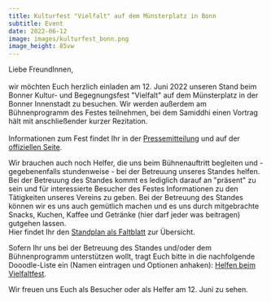 ```yaml
---
title: Kulturfest "Vielfalt" auf dem Münsterplatz in Bonn
subtitle: Event
date: 2022-06-12
image: images/kulturfest_bonn.png
image_height: 85vw
---
```

Liebe FreundInnen,<br>
<br>
wir möchten Euch herzlich einladen am 12. Juni 2022 unseren Stand beim Bonner Kultur- und Begegnungsfest "Vielfalt" auf dem Münsterplatz in der Bonner Innenstadt zu besuchen.  Wir werden außerdem am Bühnenprogramm des Festes teilnehmen, bei dem Samiddhi einen Vortrag hält mit anschließender kurzer Rezitation.<br>
<br>
Informationen zum Fest findet Ihr in der [Pressemitteilung](https://www.bonn.de/pressemitteilungen/maerz-2022/kultur-und-begegnungsfest-vielfalt.php) und auf der [offiziellen Seite](https://www.bonn.de/vv/produkte/bonner-kultur-und-begegnungsfest.php).

Wir brauchen auch noch Helfer, die uns beim Bühnenauftritt begleiten und - gegebenenfalls stundenweise - bei der Betreuung unseres Standes helfen. Bei der Betreuung des Standes kommt es lediglich darauf an "präsent" zu sein und für interessierte Besucher des Festes Informationen zu den Tätigkeiten unseres Vereins zu geben.  Bei der Betreuung des Standes können wir es uns auch gemütlich machen und es uns durch mitgebrachte Snacks, Kuchen, Kaffee und Getränke (hier darf jeder was beitragen) gutgehen lassen.<br>
Hier findet Ihr den [Standplan als Faltblatt](kulturfest_standplan_2022.pdf) zur Übersicht.

Sofern Ihr uns bei der Betreuung des Standes und/oder dem Bühnenprogramm unterstützen wollt, tragt Euch bitte in die nachfolgende Dooodle-Liste ein (Namen eintragen und Optionen anhaken): [Helfen beim Vielfaltfest](https://doodle.com/poll/3mb876p345rv7ssx).

Wir freuen uns Euch als Besucher oder als Helfer am 12. Juni zu sehen.

